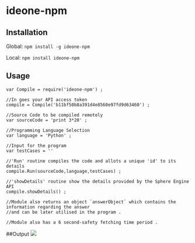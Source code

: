 # ideone-npm

## Installation

Global:
`npm install -g ideone-npm`

Local:
`npm install ideone-npm`

## Usage
```
var Compile = require('ideone-npm') ;

//In goes your API access token
compile = Compile('b11bf50b8a391d4e8560e97fd9d63460') ;

//Source Code to be compiled remotely
var sourceCode = 'print 3*20' ;

//Programming Language Selection
var language = 'Python' ;

//Input for the program
var testCases = ''

//'Run' routine compiles the code and allots a unique 'id' to its details
compile.Run(sourceCode,language,testCases) ;

//'showDetails' routine show the details provided by the Sphere Engine API 
compile.showDetails() ;

//Module also returns an object `answerObject` which contains the information regarding the answer
//and can be later utilised in the program .

//Module also has a 6 second-safety fetching time period .

```

##Output
![](http://i57.tinypic.com/331oscw.jpg)
